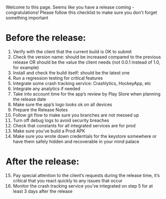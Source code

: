 Welcome to this page. Seems like you have a release coming - congratulations!
Please follow this checklist to make sure you don't forget something important

# Before the release:
1. Verify with the client that the current build is OK to submit
2. Check the version name: should be increased compared to the previous release OR should be the value the client needs (not 0.0.1 instead of 1.0, for example)
3. Install and check the build itself: should be the latest one
4. Run a regression testing for critical features
5. Integrate some crash tracking service: Crashlytics, HockeyApp, etc
6. Integrate any analytics if needed
7. Take into account time for the app’s review by Play Store when planning the release date
8. Make sure the app’s logo looks ok on all devices
9. Prepare the Release Notes
10. Follow git flow to make sure you branches are not messed up
11. Turn off debug logs to avoid security breaches
12. Check that constants for all integrated services are for prod
13. Make sure you’ve build a Prod APK
14. Make sure you wrote down credentials for the keystore somewhere or have them safely hidden and recoverable in your mind palace

# After the release:
15. Pay special attention to the client’s requests during the release time, it’s critical that you react quickly to any issues that occur
16. Monitor the crash tracking service you’ve integrated on step 5 for at least 3 days after the release
